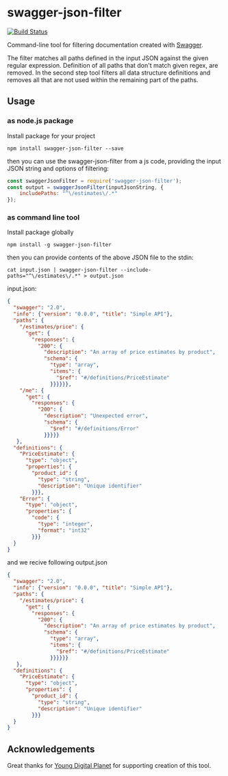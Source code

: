 # swagger-json-filter

[![Build Status](https://travis-ci.org/michalstocki/swagger-json-filter.svg?branch=master)](https://travis-ci.org/michalstocki/swagger-json-filter)

Command-line tool for filtering documentation created with [Swagger](http://swagger.io/).

The filter matches all paths defined in the input JSON against the given regular expression. Definition of all paths that don't match given regex, are removed. In the second step tool filters all data structure definitions and removes all that are not used within the remaining part of the paths.

## Usage

### as node.js package
Install package for your project
```shell
npm install swagger-json-filter --save
```
then you can use the swagger-json-filter from a js code, providing the input JSON string and options of filtering:
```javascript
const swaggerJsonFilter = require('swagger-json-filter');
const output = swaggerJsonFilter(inputJsonString, {
    includePaths: "^\/estimates\/.*"
});
```

### as command line tool
Install package globally
```shell
npm install -g swagger-json-filter
```

then you can provide contents of the above JSON file to the stdin:
```shell
cat input.json | swagger-json-filter --include-paths="^\/estimates\/.*" > output.json
```

input.json:
```json
{
  "swagger": "2.0",
  "info": {"version": "0.0.0", "title": "Simple API"},
  "paths": {
    "/estimates/price": {
      "get": {
        "responses": {
          "200": {
            "description": "An array of price estimates by product",
            "schema": {
              "type": "array",
              "items": {
                "$ref": "#/definitions/PriceEstimate"
              }}}}}},
    "/me": {
      "get": {
        "responses": {
          "200": {
            "description": "Unexpected error",
            "schema": {
              "$ref": "#/definitions/Error"
            }}}}}
   },
  "definitions": {
    "PriceEstimate": {
      "type": "object",
      "properties": {
        "product_id": {
          "type": "string",
          "description": "Unique identifier"
        }}},
    "Error": {
      "type": "object",
      "properties": {
        "code": {
          "type": "integer",
          "format": "int32"
        }}}
  }
}
```

and we recive following output.json
```json
{
  "swagger": "2.0",
  "info": {"version": "0.0.0", "title": "Simple API"},
  "paths": {
    "/estimates/price": {
      "get": {
        "responses": {
          "200": {
            "description": "An array of price estimates by product",
            "schema": {
              "type": "array",
              "items": {
                "$ref": "#/definitions/PriceEstimate"
              }}}}}}
   },
  "definitions": {
    "PriceEstimate": {
      "type": "object",
      "properties": {
        "product_id": {
          "type": "string",
          "description": "Unique identifier"
        }}}
  }
}
```

## Acknowledgements ##

Great thanks for [Young Digital Planet](http://www.ydp.eu/) for supporting creation of this tool.
